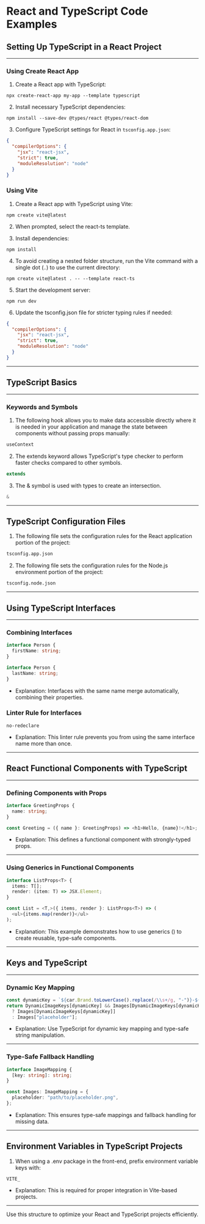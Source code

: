 # React and TypeScript Code Examples

## Setting Up TypeScript in a React Project  
---

### Using Create React App

1. Create a React app with TypeScript:

```shell
npx create-react-app my-app --template typescript
```

2. Install necessary TypeScript dependencies:

```shell
npm install --save-dev @types/react @types/react-dom
```

3. Configure TypeScript settings for React in `tsconfig.app.json`:

```json
{
  "compilerOptions": {
    "jsx": "react-jsx",
    "strict": true,
    "moduleResolution": "node"
  }
}
```

### Using Vite

1. Create a React app with TypeScript using Vite:

```shell
npm create vite@latest
```

2. When prompted, select the react-ts template.

3. Install dependencies:

```shell
npm install
```

4. To avoid creating a nested folder structure, run the Vite command with a single dot (`.`) to use the current directory:

```shell
npm create vite@latest . -- --template react-ts
```

5. Start the development server:

```shell
npm run dev
```

6. Update the tsconfig.json file for stricter typing rules if needed:

```json
{
  "compilerOptions": {
    "jsx": "react-jsx",
    "strict": true,
    "moduleResolution": "node"
  }
}
```

---

## TypeScript Basics  
---

### Keywords and Symbols

1. The following hook allows you to make data accessible directly where it is needed in your application and manage the state between components without passing props manually:

```typescript
useContext
```

2. The extends keyword allows TypeScript's type checker to perform faster checks compared to other symbols.

```typescript
extends
```

3. The & symbol is used with types to create an intersection.

```typescript
&
```

---

## TypeScript Configuration Files

1. The following file sets the configuration rules for the React application portion of the project:

```bash
tsconfig.app.json
```

2. The following file sets the configuration rules for the Node.js environment portion of the project:

```bash
tsconfig.node.json
```

---

## Using TypeScript Interfaces  
---

### Combining Interfaces

```typescript
interface Person {
  firstName: string;
}

interface Person {
  lastName: string;
}
```

- Explanation: Interfaces with the same name merge automatically, combining their properties.

### Linter Rule for Interfaces

```shell
no-redeclare
```

- Explanation: This linter rule prevents you from using the same interface name more than once.

---

## React Functional Components with TypeScript  
---

### Defining Components with Props

```typescript
interface GreetingProps {
  name: string;
}

const Greeting = ({ name }: GreetingProps) => <h1>Hello, {name}!</h1>;
```

- Explanation: This defines a functional component with strongly-typed props.

---

### Using Generics in Functional Components

```typescript
interface ListProps<T> {
  items: T[];
  render: (item: T) => JSX.Element;
}

const List = <T,>({ items, render }: ListProps<T>) => (
  <ul>{items.map(render)}</ul>
);
```

- Explanation: This example demonstrates how to use generics (<T>) to create reusable, type-safe components.

---

## Keys and TypeScript  
---

### Dynamic Key Mapping

```typescript
const dynamicKey = `${car.Brand.toLowerCase().replace(/\\s+/g, "-")}-${car.Model.toLowerCase().replace(/\\s+/g, "-")}`;
return DynamicImageKeys[dynamicKey] && Images[DynamicImageKeys[dynamicKey]]
  ? Images[DynamicImageKeys[dynamicKey]]
  : Images["placeholder"];
```

- Explanation: Use TypeScript for dynamic key mapping and type-safe string manipulation.

---

### Type-Safe Fallback Handling

```typescript
interface ImageMapping {
  [key: string]: string;
}

const Images: ImageMapping = {
  placeholder: "path/to/placeholder.png",
};
```

- Explanation: This ensures type-safe mappings and fallback handling for missing data.

---

## Environment Variables in TypeScript Projects

1. When using a .env package in the front-end, prefix environment variable keys with:

```dotenv
VITE_
```
- Explanation: This is required for proper integration in Vite-based projects.

---

Use this structure to optimize your React and TypeScript projects efficiently.
